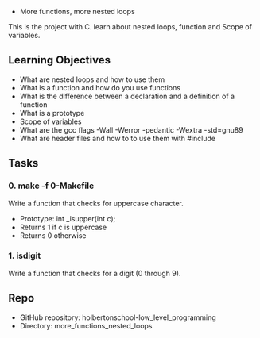  - More functions, more nested loops

 This is the project with C.
 learn about nested loops, function and Scope of variables.

## Learning Objectives

 * What are nested loops and how to use them
 * What is a function and how do you use functions
 * What is the difference between a declaration and a definition of a function
 * What is a prototype
 * Scope of variables
 * What are the gcc flags -Wall -Werror -pedantic -Wextra -std=gnu89
 * What are header files and how to to use them with #include

## Tasks

### 0. make -f 0-Makefile
 Write a function that checks for uppercase character.
 * Prototype: int _isupper(int c);
 * Returns 1 if c is uppercase
 * Returns 0 otherwise

### 1. isdigit
 Write a function that checks for a digit (0 through 9).


## Repo
 * GitHub repository: holbertonschool-low_level_programming
 * Directory: more_functions_nested_loops
